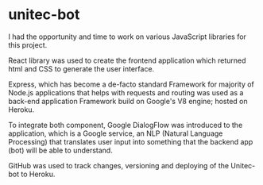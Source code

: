 # unitec-bot

I had the opportunity and time to work on various JavaScript libraries for this project.

React library was used to create the frontend application which returned html and CSS to generate the user interface.

Express, which has become a de-facto standard Framework for majority of Node.js applications that
helps with requests and routing was used as a back-end application Framework build on Google's V8 engine; hosted on Heroku.

To integrate both component, Google DialogFlow was introduced to the application, which is a Google service, an NLP (Natural Language Processing) that translates user input into something that the backend app (bot) will be able to understand.

GitHub was used to track changes, versioning and deploying of the Unitec-bot to Heroku.
